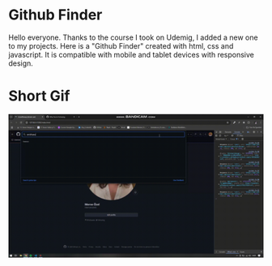 # Github Finder

Hello everyone. Thanks to the course I took on Udemig, I added a new one to my projects. Here is a "Github Finder" created with html, css and javascript. It is compatible with mobile and tablet devices with responsive design.

# Short Gif

![](finder.gif)
